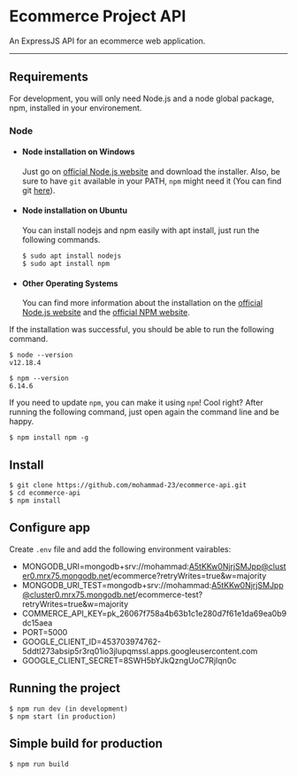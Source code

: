 # Ecommerce Project API

An ExpressJS API for an ecommerce web application.

---

## Requirements

For development, you will only need Node.js and a node global package, npm, installed in your environement.

### Node

- #### Node installation on Windows

  Just go on [official Node.js website](https://nodejs.org/) and download the installer.
  Also, be sure to have `git` available in your PATH, `npm` might need it (You can find git [here](https://git-scm.com/)).

- #### Node installation on Ubuntu

  You can install nodejs and npm easily with apt install, just run the following commands.

      $ sudo apt install nodejs
      $ sudo apt install npm

- #### Other Operating Systems
  You can find more information about the installation on the [official Node.js website](https://nodejs.org/) and the [official NPM website](https://npmjs.org/).

If the installation was successful, you should be able to run the following command.

    $ node --version
    v12.18.4

    $ npm --version
    6.14.6

If you need to update `npm`, you can make it using `npm`! Cool right? After running the following command, just open again the command line and be happy.

    $ npm install npm -g

## Install

    $ git clone https://github.com/mohammad-23/ecommerce-api.git
    $ cd ecommerce-api
    $ npm install

## Configure app

Create `.env` file and add the following environment vairables:

- MONGODB_URI=mongodb+srv://mohammad:A5tKKw0NjrjSMJpp@cluster0.mrx75.mongodb.net/ecommerce?retryWrites=true&w=majority
- MONGODB_URI_TEST=mongodb+srv://mohammad:A5tKKw0NjrjSMJpp@cluster0.mrx75.mongodb.net/ecommerce-test?retryWrites=true&w=majority
- COMMERCE_API_KEY=pk_26067f758a4b63b1c1e280d7f61e1da69ea0b9dc15aea
- PORT=5000
- GOOGLE_CLIENT_ID=453703974762-5ddtl273absip5r3rq01io3jlupqmssl.apps.googleusercontent.com
- GOOGLE_CLIENT_SECRET=8SWH5bYJkQzngUoC7RjIqn0c

## Running the project

    $ npm run dev (in development)
    $ npm start (in production)

## Simple build for production

    $ npm run build

